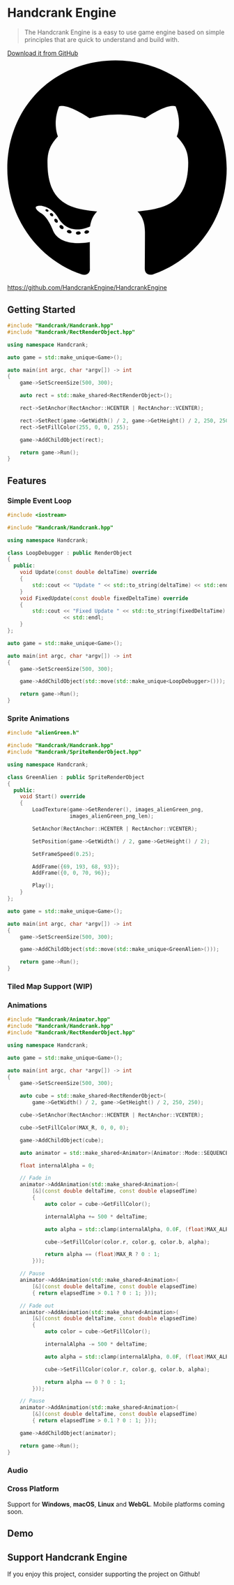 # Handcrank Engine

> The Handcrank Engine is a easy to use game engine based on simple principles that are quick to understand and build with.

<div class="download-buttons">
    <a href="https://github.com/HandcrankEngine/HandcrankEngine" class="download-button">Download it from GitHub <svg xmlns="http://www.w3.org/2000/svg" viewBox="0 0 496 512"><!--!Font Awesome Free 6.7.2 by @fontawesome - https://fontawesome.com License - https://fontawesome.com/license/free Copyright 2025 Fonticons, Inc.--><path d="M165.9 397.4c0 2-2.3 3.6-5.2 3.6-3.3 .3-5.6-1.3-5.6-3.6 0-2 2.3-3.6 5.2-3.6 3-.3 5.6 1.3 5.6 3.6zm-31.1-4.5c-.7 2 1.3 4.3 4.3 4.9 2.6 1 5.6 0 6.2-2s-1.3-4.3-4.3-5.2c-2.6-.7-5.5 .3-6.2 2.3zm44.2-1.7c-2.9 .7-4.9 2.6-4.6 4.9 .3 2 2.9 3.3 5.9 2.6 2.9-.7 4.9-2.6 4.6-4.6-.3-1.9-3-3.2-5.9-2.9zM244.8 8C106.1 8 0 113.3 0 252c0 110.9 69.8 205.8 169.5 239.2 12.8 2.3 17.3-5.6 17.3-12.1 0-6.2-.3-40.4-.3-61.4 0 0-70 15-84.7-29.8 0 0-11.4-29.1-27.8-36.6 0 0-22.9-15.7 1.6-15.4 0 0 24.9 2 38.6 25.8 21.9 38.6 58.6 27.5 72.9 20.9 2.3-16 8.8-27.1 16-33.7-55.9-6.2-112.3-14.3-112.3-110.5 0-27.5 7.6-41.3 23.6-58.9-2.6-6.5-11.1-33.3 2.6-67.9 20.9-6.5 69 27 69 27 20-5.6 41.5-8.5 62.8-8.5s42.8 2.9 62.8 8.5c0 0 48.1-33.6 69-27 13.7 34.7 5.2 61.4 2.6 67.9 16 17.7 25.8 31.5 25.8 58.9 0 96.5-58.9 104.2-114.8 110.5 9.2 7.9 17 22.9 17 46.4 0 33.7-.3 75.4-.3 83.6 0 6.5 4.6 14.4 17.3 12.1C428.2 457.8 496 362.9 496 252 496 113.3 383.5 8 244.8 8zM97.2 352.9c-1.3 1-1 3.3 .7 5.2 1.6 1.6 3.9 2.3 5.2 1 1.3-1 1-3.3-.7-5.2-1.6-1.6-3.9-2.3-5.2-1zm-10.8-8.1c-.7 1.3 .3 2.9 2.3 3.9 1.6 1 3.6 .7 4.3-.7 .7-1.3-.3-2.9-2.3-3.9-2-.6-3.6-.3-4.3 .7zm32.4 35.6c-1.6 1.3-1 4.3 1.3 6.2 2.3 2.3 5.2 2.6 6.5 1 1.3-1.3 .7-4.3-1.3-6.2-2.2-2.3-5.2-2.6-6.5-1zm-11.4-14.7c-1.6 1-1.6 3.6 0 5.9 1.6 2.3 4.3 3.3 5.6 2.3 1.6-1.3 1.6-3.9 0-6.2-1.4-2.3-4-3.3-5.6-2z"/></svg></a>
    <a href="https://github.com/HandcrankEngine/HandcrankEngine">https://github.com/HandcrankEngine/HandcrankEngine</a>
</div>

<canvas id="demo" tabindex="-1" width="1000" height="600" style="width: 100%"></canvas>

<script src="demos/demo/demo.js"></script>
<script>
demoModule({
    canvas: document.querySelector('#demo')
});
</script>

## Getting Started

<canvas id="drawRectRenderer" tabindex="-1" width="1000" height="600" style="width: 100%"></canvas>

<script src="demos/drawRectRenderer/drawRectRenderer.js"></script>
<script>
drawRectRendererModule({
    canvas: document.querySelector('#drawRectRenderer')
});
</script>

```cpp
#include "Handcrank/Handcrank.hpp"
#include "Handcrank/RectRenderObject.hpp"

using namespace Handcrank;

auto game = std::make_unique<Game>();

auto main(int argc, char *argv[]) -> int
{
    game->SetScreenSize(500, 300);

    auto rect = std::make_shared<RectRenderObject>();

    rect->SetAnchor(RectAnchor::HCENTER | RectAnchor::VCENTER);

    rect->SetRect(game->GetWidth() / 2, game->GetHeight() / 2, 250, 250);
    rect->SetFillColor(255, 0, 0, 255);

    game->AddChildObject(rect);

    return game->Run();
}
```

## Features

### Simple Event Loop

<canvas id="simpleEventLoop" tabindex="-1" width="1000" height="600" style="width: 100%"></canvas>

<script src="demos/simpleEventLoop/simpleEventLoop.js"></script>
<script>
simpleEventLoopModule({
    canvas: document.querySelector('#simpleEventLoop')
});
</script>

```cpp
#include <iostream>

#include "Handcrank/Handcrank.hpp"

using namespace Handcrank;

class LoopDebugger : public RenderObject
{
  public:
    void Update(const double deltaTime) override
    {
        std::cout << "Update " << std::to_string(deltaTime) << std::endl;
    }
    void FixedUpdate(const double fixedDeltaTime) override
    {
        std::cout << "Fixed Update " << std::to_string(fixedDeltaTime)
                  << std::endl;
    }
};

auto game = std::make_unique<Game>();

auto main(int argc, char *argv[]) -> int
{
    game->SetScreenSize(500, 300);

    game->AddChildObject(std::move(std::make_unique<LoopDebugger>()));

    return game->Run();
}
```

### Sprite Animations

<canvas id="spriteRenderer" tabindex="-1" width="1000" height="600" style="width: 100%"></canvas>

<script src="demos/spriteRenderer/spriteRenderer.js"></script>
<script>
spriteRendererModule({
    canvas: document.querySelector('#spriteRenderer')
});
</script>

```cpp
#include "alienGreen.h"

#include "Handcrank/Handcrank.hpp"
#include "Handcrank/SpriteRenderObject.hpp"

using namespace Handcrank;

class GreenAlien : public SpriteRenderObject
{
  public:
    void Start() override
    {
        LoadTexture(game->GetRenderer(), images_alienGreen_png,
                    images_alienGreen_png_len);

        SetAnchor(RectAnchor::HCENTER | RectAnchor::VCENTER);

        SetPosition(game->GetWidth() / 2, game->GetHeight() / 2);

        SetFrameSpeed(0.25);

        AddFrame({69, 193, 68, 93});
        AddFrame({0, 0, 70, 96});

        Play();
    }
};

auto game = std::make_unique<Game>();

auto main(int argc, char *argv[]) -> int
{
    game->SetScreenSize(500, 300);

    game->AddChildObject(std::move(std::make_unique<GreenAlien>()));

    return game->Run();
}
```

### Tiled Map Support (WIP)

<canvas id="tiledMapSupport" tabindex="-1" width="1000" height="600" style="width: 100%"></canvas>

<script src="demos/tiledMapSupport/tiledMapSupport.js"></script>
<script>
tiledMapSupportModule({
    canvas: document.querySelector('#tiledMapSupport')
});
</script>

### Animations

<canvas id="animation" tabindex="-1" width="1000" height="600" style="width: 100%"></canvas>

<script src="demos/animation/animation.js"></script>
<script>
animationModule({
    canvas: document.querySelector('#animation')
});
</script>

```cpp
#include "Handcrank/Animator.hpp"
#include "Handcrank/Handcrank.hpp"
#include "Handcrank/RectRenderObject.hpp"

using namespace Handcrank;

auto game = std::make_unique<Game>();

auto main(int argc, char *argv[]) -> int
{
    game->SetScreenSize(500, 300);

    auto cube = std::make_shared<RectRenderObject>(
        game->GetWidth() / 2, game->GetHeight() / 2, 250, 250);

    cube->SetAnchor(RectAnchor::HCENTER | RectAnchor::VCENTER);

    cube->SetFillColor(MAX_R, 0, 0, 0);

    game->AddChildObject(cube);

    auto animator = std::make_shared<Animator>(Animator::Mode::SEQUENCE, true);

    float internalAlpha = 0;

    // Fade in
    animator->AddAnimation(std::make_shared<Animation>(
        [&](const double deltaTime, const double elapsedTime)
        {
            auto color = cube->GetFillColor();

            internalAlpha += 500 * deltaTime;

            auto alpha = std::clamp(internalAlpha, 0.0F, (float)MAX_ALPHA);

            cube->SetFillColor(color.r, color.g, color.b, alpha);

            return alpha == (float)MAX_R ? 0 : 1;
        }));

    // Pause
    animator->AddAnimation(std::make_shared<Animation>(
        [&](const double deltaTime, const double elapsedTime)
        { return elapsedTime > 0.1 ? 0 : 1; }));

    // Fade out
    animator->AddAnimation(std::make_shared<Animation>(
        [&](const double deltaTime, const double elapsedTime)
        {
            auto color = cube->GetFillColor();

            internalAlpha -= 500 * deltaTime;

            auto alpha = std::clamp(internalAlpha, 0.0F, (float)MAX_ALPHA);

            cube->SetFillColor(color.r, color.g, color.b, alpha);

            return alpha == 0 ? 0 : 1;
        }));

    // Pause
    animator->AddAnimation(std::make_shared<Animation>(
        [&](const double deltaTime, const double elapsedTime)
        { return elapsedTime > 0.1 ? 0 : 1; }));

    game->AddChildObject(animator);

    return game->Run();
}
```

### Audio

### Cross Platform

Support for **Windows**, **macOS**, **Linux** and **WebGL**. Mobile platforms coming soon.

## Demo

## Support Handcrank Engine

If you enjoy this project, consider supporting the project on Github!
